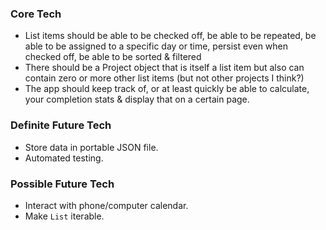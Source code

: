 ### Core Tech
- List items should be able to be checked off, be able to be repeated, be able to be assigned to a specific day or time, persist even when checked off, be able to be sorted & filtered
- There should be a Project object that is itself a list item but also can contain zero or more other list items (but not other projects I think?)
- The app should keep track of, or at least quickly be able to calculate, your completion stats & display that on a certain page.
### Definite Future Tech
- Store data in portable JSON file.
- Automated testing.
### Possible Future Tech
- Interact with phone/computer calendar.
- Make `List` iterable.